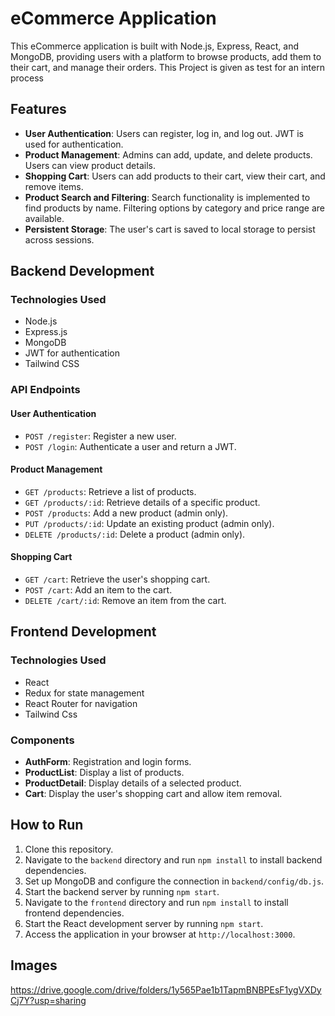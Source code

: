 # eCommerce Application

This eCommerce application is built with Node.js, Express, React, and MongoDB, providing users with a platform to browse products, add them to their cart, and manage their orders.
This Project is given as test for an intern process
## Features

- **User Authentication**: Users can register, log in, and log out. JWT is used for authentication.
- **Product Management**: Admins can add, update, and delete products. Users can view product details.
- **Shopping Cart**: Users can add products to their cart, view their cart, and remove items.
- **Product Search and Filtering**: Search functionality is implemented to find products by name. Filtering options by category and price range are available.
- **Persistent Storage**: The user's cart is saved to local storage to persist across sessions.

## Backend Development

### Technologies Used

- Node.js
- Express.js
- MongoDB
- JWT for authentication
- Tailwind CSS

### API Endpoints

#### User Authentication

- `POST /register`: Register a new user.
- `POST /login`: Authenticate a user and return a JWT.

#### Product Management

- `GET /products`: Retrieve a list of products.
- `GET /products/:id`: Retrieve details of a specific product.
- `POST /products`: Add a new product (admin only).
- `PUT /products/:id`: Update an existing product (admin only).
- `DELETE /products/:id`: Delete a product (admin only).

#### Shopping Cart

- `GET /cart`: Retrieve the user's shopping cart.
- `POST /cart`: Add an item to the cart.
- `DELETE /cart/:id`: Remove an item from the cart.

## Frontend Development

### Technologies Used

- React
- Redux for state management
- React Router for navigation
- Tailwind Css
### Components

- **AuthForm**: Registration and login forms.
- **ProductList**: Display a list of products.
- **ProductDetail**: Display details of a selected product.
- **Cart**: Display the user's shopping cart and allow item removal.

## How to Run

1. Clone this repository.
2. Navigate to the `backend` directory and run `npm install` to install backend dependencies.
3. Set up MongoDB and configure the connection in `backend/config/db.js`.
4. Start the backend server by running `npm start`.
5. Navigate to the `frontend` directory and run `npm install` to install frontend dependencies.
6. Start the React development server by running `npm start`.
7. Access the application in your browser at `http://localhost:3000`.

## Images
https://drive.google.com/drive/folders/1y565Pae1b1TapmBNBPEsF1ygVXDyCj7Y?usp=sharing


